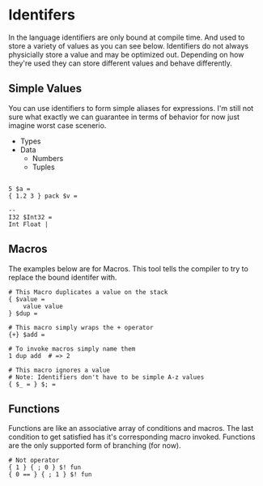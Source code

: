 # Identifers
In the language identifiers are only bound at compile time.
And used to store a variety of values as you can see below.
Identifiers do not always physicially store a value and may be optimized out.
Depending on how they're used they can store different values and behave differently.


## Simple Values
You can use identifiers to form simple aliases for expressions.
I'm still not sure what exactly we can guarantee in terms of behavior for now just imagine worst case scenerio.

- Types
- Data
	- Numbers
	- Tuples
```

5 $a =
{ 1.2 3 } pack $v =

--
I32 $Int32 =
Int Float |
```
## Macros
The examples below are for Macros. This tool tells the compiler to try to replace
the bound identifer with.
```
# This Macro duplicates a value on the stack
{ $value =
	value value
} $dup =

# This macro simply wraps the + operator
{+} $add =

# To invoke macros simply name them
1 dup add  # => 2

# This macro ignores a value
# Note: Identifiers don't have to be simple A-z values
{ $_ = } $; =
```

## Functions
Functions are like an associative array of conditions and macros.
The last condition to get satisfied has it's corresponding macro invoked.
Functions are the only supported form of branching (for now).

```
# Not operator
{ 1 } { ; 0 } $! fun
{ 0 == } { ; 1 } $! fun
```
